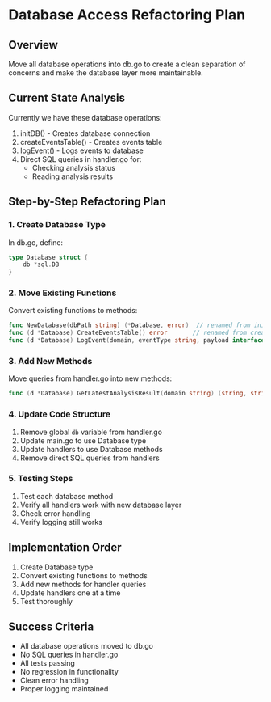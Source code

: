 # Database Access Refactoring Plan

## Overview
Move all database operations into db.go to create a clean separation of concerns and make the database layer more maintainable.

## Current State Analysis
Currently we have these database operations:
1. initDB() - Creates database connection
2. createEventsTable() - Creates events table
3. logEvent() - Logs events to database
4. Direct SQL queries in handler.go for:
   - Checking analysis status
   - Reading analysis results

## Step-by-Step Refactoring Plan

### 1. Create Database Type
In db.go, define:
```go
type Database struct {
    db *sql.DB
}
```

### 2. Move Existing Functions
Convert existing functions to methods:
```go
func NewDatabase(dbPath string) (*Database, error)  // renamed from initDB
func (d *Database) CreateEventsTable() error       // renamed from createEventsTable
func (d *Database) LogEvent(domain, eventType string, payload interface{}) error
```

### 3. Add New Methods
Move queries from handler.go into new methods:
```go
func (d *Database) GetLatestAnalysisResult(domain string) (string, string, error)
```

### 4. Update Code Structure
1. Remove global `db` variable from handler.go
2. Update main.go to use Database type
3. Update handlers to use Database methods
4. Remove direct SQL queries from handlers

### 5. Testing Steps
1. Test each database method
2. Verify all handlers work with new database layer
3. Check error handling
4. Verify logging still works

## Implementation Order
1. Create Database type
2. Convert existing functions to methods
3. Add new methods for handler queries
4. Update handlers one at a time
5. Test thoroughly

## Success Criteria
- All database operations moved to db.go
- No SQL queries in handler.go
- All tests passing
- No regression in functionality
- Clean error handling
- Proper logging maintained
